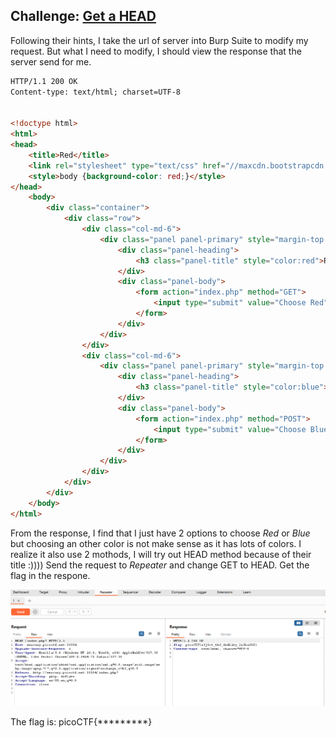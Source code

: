 **Challenge**: [Get a HEAD](https://play.picoctf.org/practice/challenge/132)
----------
Following their hints, I take the url of server into Burp Suite to modify my request. But what I need to modify, I should view the response that the server send for me.
```html
HTTP/1.1 200 OK
Content-type: text/html; charset=UTF-8


<!doctype html>
<html>
<head>
    <title>Red</title>
    <link rel="stylesheet" type="text/css" href="//maxcdn.bootstrapcdn.com/bootstrap/3.3.5/css/bootstrap.min.css">
	<style>body {background-color: red;}</style>
</head>
	<body>
		<div class="container">
			<div class="row">
				<div class="col-md-6">
					<div class="panel panel-primary" style="margin-top:50px">
						<div class="panel-heading">
							<h3 class="panel-title" style="color:red">Red</h3>
						</div>
						<div class="panel-body">
							<form action="index.php" method="GET">
								<input type="submit" value="Choose Red"/>
							</form>
						</div>
					</div>
				</div>
				<div class="col-md-6">
					<div class="panel panel-primary" style="margin-top:50px">
						<div class="panel-heading">
							<h3 class="panel-title" style="color:blue">Blue</h3>
						</div>
						<div class="panel-body">
							<form action="index.php" method="POST">
								<input type="submit" value="Choose Blue"/>
							</form>
						</div>
					</div>
				</div>
			</div>
		</div>
	</body>
</html>
```
From the response, I find that I just have 2 options to choose *Red* or *Blue* but choosing an other color is not make sense as it has lots of colors. I realize it also use 2 mothods, I will try out HEAD method because of their title :))))
Send the request to _Repeater_ and change GET to HEAD. Get the flag in the respone.

<img src="./media/3927.png" />

The flag is: picoCTF{*********}
